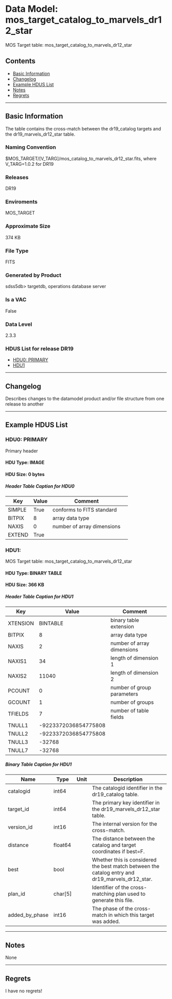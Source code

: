 # Data Model: mos_target_catalog_to_marvels_dr12_star


MOS Target table: mos_target_catalog_to_marvels_dr12_star


## Contents
- [Basic Information](#basic-information)
- [Changelog](#changelog)
- [Example HDUS List](#example-hdus-list)
- [Notes](#notes)
- [Regrets](#regrets)
---

## Basic Information
The table contains the cross-match between the dr19_catalog targets and the dr19_marvels_dr12_star table.

### Naming Convention
$MOS_TARGET/[V_TARG]/mos_catalog_to_marvels_dr12_star.fits, where V_TARG=1.0.2 for DR19

### Releases
DR19

### Enviroments
MOS_TARGET

### Approximate Size
374 KB

### File Type
FITS

### Generated by Product
sdss5db> targetdb, operations database server

### Is a VAC
False

### Data Level
2.3.3

### HDUS List for release DR19
  - [HDU0: PRIMARY](#hdu0-primary)
  - [HDU1](#hdu1)

---

## Changelog
Describes changes to the datamodel product and/or file structure from one release to another

---
## Example HDUS List

### HDU0: PRIMARY
Primary header

#### HDU Type: IMAGE
#### HDU Size:  0 bytes

##### Header Table Caption for HDU0
Key | Value | Comment | |
| --- | --- | --- | --- |
| SIMPLE | True | conforms to FITS standard |
| BITPIX | 8 | array data type |
| NAXIS | 0 | number of array dimensions |
| EXTEND | True |  |



### HDU1: 
MOS Target table: mos_target_catalog_to_marvels_dr12_star

#### HDU Type: BINARY TABLE
#### HDU Size:  366 KB

##### Header Table Caption for HDU1
Key | Value | Comment | |
| --- | --- | --- | --- |
| XTENSION | BINTABLE | binary table extension |
| BITPIX | 8 | array data type |
| NAXIS | 2 | number of array dimensions |
| NAXIS1 | 34 | length of dimension 1 |
| NAXIS2 | 11040 | length of dimension 2 |
| PCOUNT | 0 | number of group parameters |
| GCOUNT | 1 | number of groups |
| TFIELDS | 7 | number of table fields |
| TNULL1 | -9223372036854775808 |  |
| TNULL2 | -9223372036854775808 |  |
| TNULL3 | -32768 |  |
| TNULL7 | -32768 |  |

##### Binary Table Caption for HDU1
Name | Type | Unit | Description |
| --- | --- | --- | --- |
 | catalogid | int64 |  | The catalogid identifier in the dr19_catalog table. |
 | target_id | int64 |  | The primary key identifier in the dr19_marvels_dr12_star table. |
 | version_id | int16 |  | The internal version for the cross-match. |
 | distance | float64 |  | The distance between the catalog and target coordinates if best=F. |
 | best | bool |  | Whether this is considered the best match between the catalog entry and dr19_marvels_dr12_star. |
 | plan_id | char[5] |  | Identifier of the cross-matching plan used to generate this file. |
 | added_by_phase | int16 |  | The phase of the cross-match in which this target was added. |



---
## Notes
None

---
## Regrets
I  have no regrets!